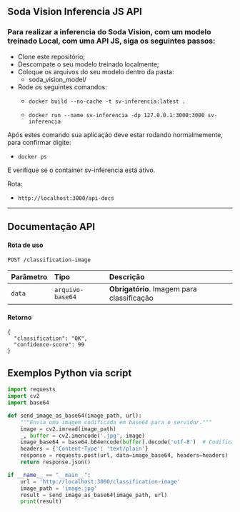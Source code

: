 ## Soda Vision Inferencia JS API

### Para realizar a inferencia do Soda Vision, com um modelo treinado Local, com uma API JS, siga os seguintes passos:

- Clone este repositório;  
- Descompate o seu modelo treinado localmente;  
- Coloque os arquivos do seu modelo dentro da pasta:  
  - soda_vision_model/  
- Rode os seguintes comandos:  
  - ````docker
    docker build --no-cache -t sv-inferencia:latest .
    ````

  - ````docker
    docker run --name sv-inferencia -dp 127.0.0.1:3000:3000 sv-inferencia
    ````

Após estes comando sua aplicação deve estar rodando normalmemente, para confirmar digite:

  - ```docker
    docker ps
    ```

E verifique se o container sv-inferencia está ativo.

Rota:

  - ```http
    http://localhost:3000/api-docs
    ```

<hr>

## Documentação API

#### Rota de uso

````http
POST /classification-image
````

| Parâmetro   | Tipo       | Descrição                           |
| :---------- | :--------- | :---------------------------------- |
| `data` | `arquivo-base64` | **Obrigatório**. Imagem para classificação |

#### Retorno
````
{
  "classification": "OK",
  "confidence-score": 99
}
````


## Exemplos Python via script

```python
import requests
import cv2
import base64

def send_image_as_base64(image_path, url):
    """Envia uma imagem codificada em base64 para o servidor."""
    image = cv2.imread(image_path)
    _, buffer = cv2.imencode('.jpg', image)
    image_base64 = base64.b64encode(buffer).decode('utf-8')  # Codifica para base64 e depois decodifica para string
    headers = {'Content-Type': 'text/plain'}
    response = requests.post(url, data=image_base64, headers=headers)
    return response.json()

if __name__ == "__main__":
    url = 'http://localhost:3000/classification-image'
    image_path = 'image.jpg'
    result = send_image_as_base64(image_path, url)
    print(result)
```